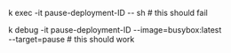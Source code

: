 k exec -it pause-deployment-ID -- sh # this should fail

k debug -it pause-deployment-ID --image=busybox:latest \
--target=pause # this should work
